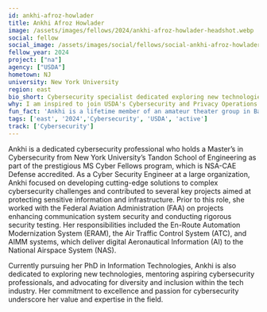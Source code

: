 ```yaml
---
id: ankhi-afroz-howlader
title: Ankhi Afroz Howlader
image: /assets/images/fellows/2024/ankhi-afroz-howlader-headshot.webp
social: fellow
social_image: /assets/images/social/fellows/social-ankhi-afroz-howlader.webp
fellow_year: 2024
project: ["na"]
agency: ["USDA"]
hometown: NJ
university: New York University 
region: east
bio_short: Cybersecurity specialist dedicated exploring new technologies for sustainable agriculture, rural development, and natural resource conservation
why: I am inspired to join USDA's Cybersecurity and Privacy Operations Center (CPOC) as a USDC Fellow, because of its critical role in safeguarding the Department's information and resources, particularly in Artificial Intelligence (AI). I look forward to contributing to these efforts by enhancing cybersecurity measures. 
fun_fact: 'Ankhi is a lifetime member of an amateur theater group in Bangladesh, where she performed and participated in workshops that strengthened her collaboration, dedication, and communication skills.'
tags: ['east', '2024','Cybersecurity', 'USDA', 'active']
track: ['Cybersecurity']
---
```


Ankhi is a dedicated cybersecurity professional who holds a Master’s in Cybersecurity from New York University’s Tandon School of Engineering as part of the prestigious MS Cyber Fellows program, which is NSA-CAE Defense accredited. As a Cyber Security Engineer at a large organization, Ankhi focused on developing cutting-edge solutions to complex cybersecurity challenges and contributed to several key projects aimed at protecting sensitive information and infrastructure. Prior to this role, she worked with the Federal Aviation Administration (FAA) on projects enhancing communication system security and conducting rigorous security testing. Her responsibilities included the En-Route Automation Modernization System (ERAM), the Air Traffic Control System (ATC), and AIMM systems, which deliver digital Aeronautical Information (AI) to the National Airspace System (NAS).

Currently pursuing her PhD in Information Technologies, Ankhi is also dedicated to exploring new technologies, mentoring aspiring cybersecurity professionals, and advocating for diversity and inclusion within the tech industry. Her commitment to excellence and passion for cybersecurity underscore her value and expertise in the field.